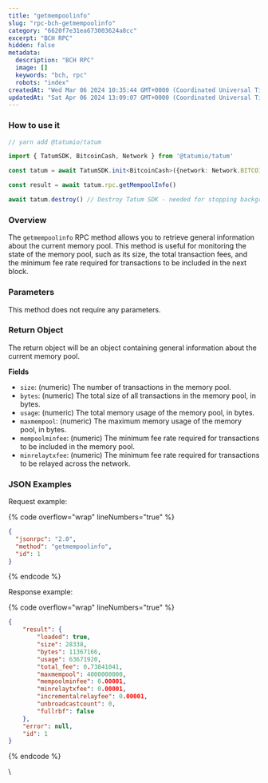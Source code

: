 ```yaml
---
title: "getmempoolinfo"
slug: "rpc-bch-getmempoolinfo"
category: "6620f7e31ea673003624a8cc"
excerpt: "BCH RPC"
hidden: false
metadata: 
  description: "BCH RPC"
  image: []
  keywords: "bch, rpc"
  robots: "index"
createdAt: "Wed Mar 06 2024 10:35:44 GMT+0000 (Coordinated Universal Time)"
updatedAt: "Sat Apr 06 2024 13:09:07 GMT+0000 (Coordinated Universal Time)"
---
```




### How to use it



```typescript
// yarn add @tatumio/tatum

import { TatumSDK, BitcoinCash, Network } from '@tatumio/tatum'

const tatum = await TatumSDK.init<BitcoinCash>({network: Network.BITCOIN_CASH})

const result = await tatum.rpc.getMempoolInfo()

await tatum.destroy() // Destroy Tatum SDK - needed for stopping background jobs
```



### Overview

The `getmempoolinfo` RPC method allows you to retrieve general information about the current memory pool. This method is useful for monitoring the state of the memory pool, such as its size, the total transaction fees, and the minimum fee rate required for transactions to be included in the next block.

### Parameters

This method does not require any parameters.

### Return Object

The return object will be an object containing general information about the current memory pool.

**Fields**

- `size`: (numeric) The number of transactions in the memory pool.
- `bytes`: (numeric) The total size of all transactions in the memory pool, in bytes.
- `usage`: (numeric) The total memory usage of the memory pool, in bytes.
- `maxmempool`: (numeric) The maximum memory usage of the memory pool, in bytes.
- `mempoolminfee`: (numeric) The minimum fee rate required for transactions to be included in the memory pool.
- `minrelaytxfee`: (numeric) The minimum fee rate required for transactions to be relayed across the network.

### JSON Examples

Request example:

{% code overflow="wrap" lineNumbers="true" %}

```json
{
  "jsonrpc": "2.0",
  "method": "getmempoolinfo",
  "id": 1
}
```

{% endcode %}

Response example:

{% code overflow="wrap" lineNumbers="true" %}

```json
{
    "result": {
        "loaded": true,
        "size": 28338,
        "bytes": 11367166,
        "usage": 63671920,
        "total_fee": 0.73841041,
        "maxmempool": 4000000000,
        "mempoolminfee": 0.00001,
        "minrelaytxfee": 0.00001,
        "incrementalrelayfee": 0.00001,
        "unbroadcastcount": 0,
        "fullrbf": false
    },
    "error": null,
    "id": 1
}
```

{% endcode %}

\\
